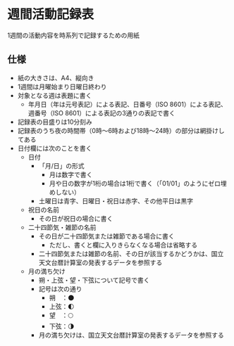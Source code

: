 # 週間活動記録表

1週間の活動内容を時系列で記録するための用紙

## 仕様

- 紙の大きさは、A4、縦向き
- 1週間は月曜始まり日曜日終わり
- 対象となる週は表題に書く
  - 年月日（年は元号表記）による表記、日番号（ISO 8601）による表記、週番号（ISO 8601）による表記の3通りの表記で書く
- 記録表の目盛りは10分刻み
- 記録表のうち夜の時間帯（0時～6時および18時～24時）の部分は網掛けしてある
- 日付欄には次のことを書く
  - 日付
    - 「月/日」の形式
      - 月は数字で書く
      - 月や日の数字が1桁の場合は1桁で書く（「01/01」のようにゼロ埋めしない）
    - 土曜日は青字、日曜日・祝日は赤字、その他平日は黒字
  - 祝日の名前
    - その日が祝日の場合に書く
  - 二十四節気・雑節の名前
    - その日が二十四節気または雑節である場合に書く
      - ただし、書くと欄に入りきらなくなる場合は省略する
    - 二十四節気または雑節の名前、その日が該当するかどうかは、国立天文台暦計算室の発表するデータを参照する
  - 月の満ち欠け
    - 朔・上弦・望・下弦について記号で書く
    - 記号は次の通り
      - 朔　：🌑
      - 上弦：🌓
      - 望　：🌕
      - 下弦：🌗
    - 月の満ち欠けは、国立天文台暦計算室の発表するデータを参照する
